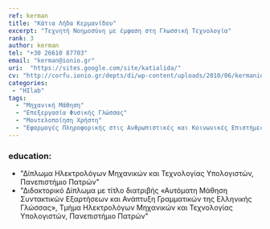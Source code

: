 ```yaml
---
ref: kerman
title: "Κάτια Λήδα Κερμανίδου"
excerpt: "Τεχνητή Νοημοσύνη με έμφαση στη Γλωσσική Τεχνολογία"
rank: 3
author: kerman
tel: "+30 26610 87703"
email: "kerman@ionio.gr"
uri:  "https://sites.google.com/site/katialida/"
cv: "http://corfu.ionio.gr/depts/di/wp-content/uploads/2010/06/kermanidou_cv_gr_2011.pdf"
categories:
 - "HIlab"
tags: 
  - "Μηχανική Μάθηση"
  - "Επεξεργασία Φυσικής Γλώσσας"
  - "Μοντελοποίηση Χρήστη"
  - "Εφαρμογές Πληροφορικής στις Ανθρωπιστικές και Κοινωνικές Επιστήμες"
---
```


### education:
  - "Δίπλωμα Ηλεκτρολόγων Μηχανικών και Τεχνολογίας Υπολογιστών, Πανεπιστήμιο Πατρών"
  - "Διδακτορικό Δίπλωμα με τίτλο διατριβής «Αυτόματη Μάθηση Συντακτικών Εξαρτήσεων και Ανάπτυξη Γραμματικών της Ελληνικής Γλώσσας», Τμήμα Ηλεκτρολόγων Μηχανικών και Τεχνολογίας Υπολογιστών, Πανεπιστήμιο Πατρών"
  
  
